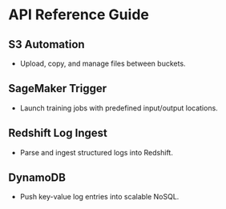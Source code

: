 # API Reference Guide

## S3 Automation
- Upload, copy, and manage files between buckets.

## SageMaker Trigger
- Launch training jobs with predefined input/output locations.

## Redshift Log Ingest
- Parse and ingest structured logs into Redshift.

## DynamoDB
- Push key-value log entries into scalable NoSQL.
